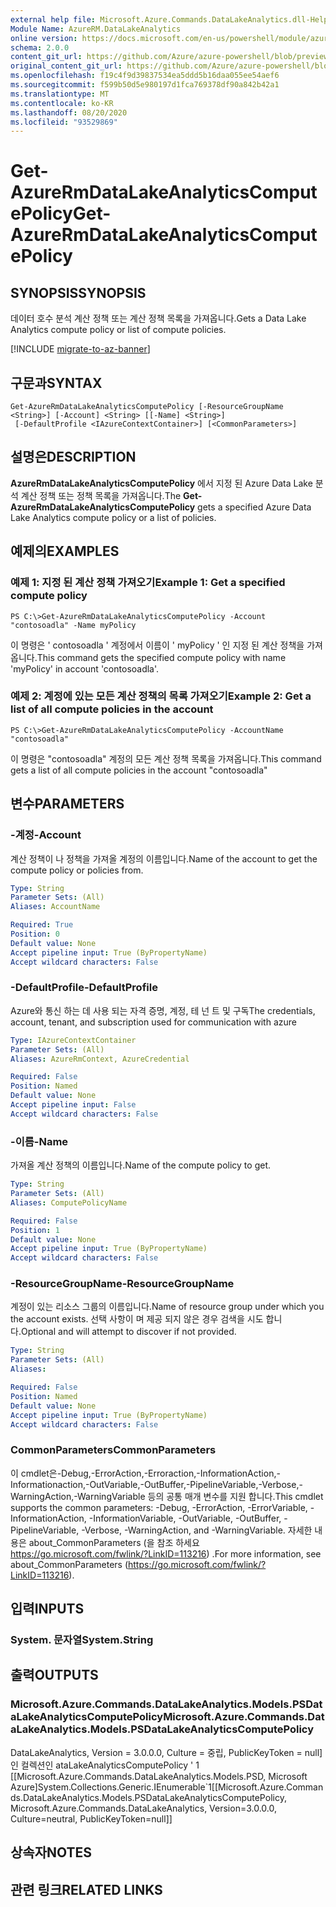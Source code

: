 ```yaml
---
external help file: Microsoft.Azure.Commands.DataLakeAnalytics.dll-Help.xml
Module Name: AzureRM.DataLakeAnalytics
online version: https://docs.microsoft.com/en-us/powershell/module/azurerm.datalakeanalytics/get-azurermdatalakeanalyticscomputepolicy
schema: 2.0.0
content_git_url: https://github.com/Azure/azure-powershell/blob/preview/src/ResourceManager/DataLakeAnalytics/Commands.DataLakeAnalytics/help/Get-AzureRmDataLakeAnalyticsComputePolicy.md
original_content_git_url: https://github.com/Azure/azure-powershell/blob/preview/src/ResourceManager/DataLakeAnalytics/Commands.DataLakeAnalytics/help/Get-AzureRmDataLakeAnalyticsComputePolicy.md
ms.openlocfilehash: f19c4f9d39837534ea5ddd5b16daa055ee54aef6
ms.sourcegitcommit: f599b50d5e980197d1fca769378df90a842b42a1
ms.translationtype: MT
ms.contentlocale: ko-KR
ms.lasthandoff: 08/20/2020
ms.locfileid: "93529869"
---
```

# <span data-ttu-id="e3ad4-101">Get-AzureRmDataLakeAnalyticsComputePolicy</span><span class="sxs-lookup"><span data-stu-id="e3ad4-101">Get-AzureRmDataLakeAnalyticsComputePolicy</span></span>

## <span data-ttu-id="e3ad4-102">SYNOPSIS</span><span class="sxs-lookup"><span data-stu-id="e3ad4-102">SYNOPSIS</span></span>
<span data-ttu-id="e3ad4-103">데이터 호수 분석 계산 정책 또는 계산 정책 목록을 가져옵니다.</span><span class="sxs-lookup"><span data-stu-id="e3ad4-103">Gets a Data Lake Analytics compute policy or list of compute policies.</span></span>

[!INCLUDE [migrate-to-az-banner](../../includes/migrate-to-az-banner.md)]

## <span data-ttu-id="e3ad4-104">구문과</span><span class="sxs-lookup"><span data-stu-id="e3ad4-104">SYNTAX</span></span>

```
Get-AzureRmDataLakeAnalyticsComputePolicy [-ResourceGroupName <String>] [-Account] <String> [[-Name] <String>]
 [-DefaultProfile <IAzureContextContainer>] [<CommonParameters>]
```

## <span data-ttu-id="e3ad4-105">설명은</span><span class="sxs-lookup"><span data-stu-id="e3ad4-105">DESCRIPTION</span></span>
<span data-ttu-id="e3ad4-106">**AzureRmDataLakeAnalyticsComputePolicy** 에서 지정 된 Azure Data Lake 분석 계산 정책 또는 정책 목록을 가져옵니다.</span><span class="sxs-lookup"><span data-stu-id="e3ad4-106">The **Get-AzureRmDataLakeAnalyticsComputePolicy** gets a specified Azure Data Lake Analytics compute policy or a list of policies.</span></span>

## <span data-ttu-id="e3ad4-107">예제의</span><span class="sxs-lookup"><span data-stu-id="e3ad4-107">EXAMPLES</span></span>

### <span data-ttu-id="e3ad4-108">예제 1: 지정 된 계산 정책 가져오기</span><span class="sxs-lookup"><span data-stu-id="e3ad4-108">Example 1: Get a specified compute policy</span></span>
```
PS C:\>Get-AzureRmDataLakeAnalyticsComputePolicy -Account "contosoadla" -Name myPolicy
```

<span data-ttu-id="e3ad4-109">이 명령은 ' contosoadla ' 계정에서 이름이 ' myPolicy ' 인 지정 된 계산 정책을 가져옵니다.</span><span class="sxs-lookup"><span data-stu-id="e3ad4-109">This command gets the specified compute policy with name 'myPolicy' in account 'contosoadla'.</span></span>

### <span data-ttu-id="e3ad4-110">예제 2: 계정에 있는 모든 계산 정책의 목록 가져오기</span><span class="sxs-lookup"><span data-stu-id="e3ad4-110">Example 2: Get a list of all compute policies in the account</span></span>
```
PS C:\>Get-AzureRmDataLakeAnalyticsComputePolicy -AccountName "contosoadla"
```

<span data-ttu-id="e3ad4-111">이 명령은 "contosoadla" 계정의 모든 계산 정책 목록을 가져옵니다.</span><span class="sxs-lookup"><span data-stu-id="e3ad4-111">This command gets a list of all compute policies in the account "contosoadla"</span></span>

## <span data-ttu-id="e3ad4-112">변수</span><span class="sxs-lookup"><span data-stu-id="e3ad4-112">PARAMETERS</span></span>

### <span data-ttu-id="e3ad4-113">-계정</span><span class="sxs-lookup"><span data-stu-id="e3ad4-113">-Account</span></span>
<span data-ttu-id="e3ad4-114">계산 정책이 나 정책을 가져올 계정의 이름입니다.</span><span class="sxs-lookup"><span data-stu-id="e3ad4-114">Name of the account to get the compute policy or policies from.</span></span>

```yaml
Type: String
Parameter Sets: (All)
Aliases: AccountName

Required: True
Position: 0
Default value: None
Accept pipeline input: True (ByPropertyName)
Accept wildcard characters: False
```

### <span data-ttu-id="e3ad4-115">-DefaultProfile</span><span class="sxs-lookup"><span data-stu-id="e3ad4-115">-DefaultProfile</span></span>
<span data-ttu-id="e3ad4-116">Azure와 통신 하는 데 사용 되는 자격 증명, 계정, 테 넌 트 및 구독</span><span class="sxs-lookup"><span data-stu-id="e3ad4-116">The credentials, account, tenant, and subscription used for communication with azure</span></span>

```yaml
Type: IAzureContextContainer
Parameter Sets: (All)
Aliases: AzureRmContext, AzureCredential

Required: False
Position: Named
Default value: None
Accept pipeline input: False
Accept wildcard characters: False
```

### <span data-ttu-id="e3ad4-117">-이름</span><span class="sxs-lookup"><span data-stu-id="e3ad4-117">-Name</span></span>
<span data-ttu-id="e3ad4-118">가져올 계산 정책의 이름입니다.</span><span class="sxs-lookup"><span data-stu-id="e3ad4-118">Name of the compute policy to get.</span></span>

```yaml
Type: String
Parameter Sets: (All)
Aliases: ComputePolicyName

Required: False
Position: 1
Default value: None
Accept pipeline input: True (ByPropertyName)
Accept wildcard characters: False
```

### <span data-ttu-id="e3ad4-119">-ResourceGroupName</span><span class="sxs-lookup"><span data-stu-id="e3ad4-119">-ResourceGroupName</span></span>
<span data-ttu-id="e3ad4-120">계정이 있는 리소스 그룹의 이름입니다.</span><span class="sxs-lookup"><span data-stu-id="e3ad4-120">Name of resource group under which you the account exists.</span></span>
<span data-ttu-id="e3ad4-121">선택 사항이 며 제공 되지 않은 경우 검색을 시도 합니다.</span><span class="sxs-lookup"><span data-stu-id="e3ad4-121">Optional and will attempt to discover if not provided.</span></span>

```yaml
Type: String
Parameter Sets: (All)
Aliases: 

Required: False
Position: Named
Default value: None
Accept pipeline input: True (ByPropertyName)
Accept wildcard characters: False
```

### <span data-ttu-id="e3ad4-122">CommonParameters</span><span class="sxs-lookup"><span data-stu-id="e3ad4-122">CommonParameters</span></span>
<span data-ttu-id="e3ad4-123">이 cmdlet은-Debug,-ErrorAction,-Erroraction,-InformationAction,-Informationaction,-OutVariable,-OutBuffer,-PipelineVariable,-Verbose,-WarningAction,-WarningVariable 등의 공통 매개 변수를 지원 합니다.</span><span class="sxs-lookup"><span data-stu-id="e3ad4-123">This cmdlet supports the common parameters: -Debug, -ErrorAction, -ErrorVariable, -InformationAction, -InformationVariable, -OutVariable, -OutBuffer, -PipelineVariable, -Verbose, -WarningAction, and -WarningVariable.</span></span> <span data-ttu-id="e3ad4-124">자세한 내용은 about_CommonParameters (을 참조 하세요 https://go.microsoft.com/fwlink/?LinkID=113216) .</span><span class="sxs-lookup"><span data-stu-id="e3ad4-124">For more information, see about_CommonParameters (https://go.microsoft.com/fwlink/?LinkID=113216).</span></span>

## <span data-ttu-id="e3ad4-125">입력</span><span class="sxs-lookup"><span data-stu-id="e3ad4-125">INPUTS</span></span>

### <span data-ttu-id="e3ad4-126">System. 문자열</span><span class="sxs-lookup"><span data-stu-id="e3ad4-126">System.String</span></span>

## <span data-ttu-id="e3ad4-127">출력</span><span class="sxs-lookup"><span data-stu-id="e3ad4-127">OUTPUTS</span></span>

### <span data-ttu-id="e3ad4-128">Microsoft.Azure.Commands.DataLakeAnalytics.Models.PSDataLakeAnalyticsComputePolicy</span><span class="sxs-lookup"><span data-stu-id="e3ad4-128">Microsoft.Azure.Commands.DataLakeAnalytics.Models.PSDataLakeAnalyticsComputePolicy</span></span>
<span data-ttu-id="e3ad4-129">DataLakeAnalytics, Version = 3.0.0.0, Culture = 중립, PublicKeyToken = null] 인 컬렉션인 ataLakeAnalyticsComputePolicy ' 1 [[Microsoft.Azure.Commands.DataLakeAnalytics.Models.PSD, Microsoft Azure]</span><span class="sxs-lookup"><span data-stu-id="e3ad4-129">System.Collections.Generic.IEnumerable\`1[[Microsoft.Azure.Commands.DataLakeAnalytics.Models.PSDataLakeAnalyticsComputePolicy, Microsoft.Azure.Commands.DataLakeAnalytics, Version=3.0.0.0, Culture=neutral, PublicKeyToken=null]]</span></span>

## <span data-ttu-id="e3ad4-130">상속자</span><span class="sxs-lookup"><span data-stu-id="e3ad4-130">NOTES</span></span>

## <span data-ttu-id="e3ad4-131">관련 링크</span><span class="sxs-lookup"><span data-stu-id="e3ad4-131">RELATED LINKS</span></span>

